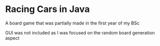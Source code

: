 # Racing Cars in Java
A board game that was partially made in the first year of my BSc

GUI was not included as I was focused on the random board generation aspect
